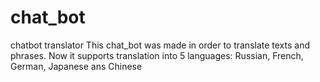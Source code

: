 # chat_bot
chatbot translator
This chat_bot was made in order to translate texts and phrases. Now it supports translation into 5 languages: Russian, French, German, Japanese ans Chinese
